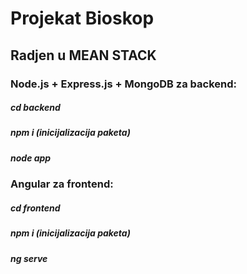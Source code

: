 # Projekat Bioskop
## Radjen u MEAN STACK

### Node.js + Express.js + MongoDB za backend:
##### cd backend
##### npm i (inicijalizacija paketa)
##### node app

### Angular za frontend:
##### cd frontend
##### npm i (inicijalizacija paketa)
##### ng serve